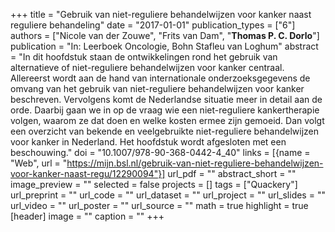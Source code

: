 +++
title = "Gebruik van niet-reguliere behandelwijzen voor kanker naast reguliere behandeling"
date = "2017-01-01"
publication_types = ["6"]
authors = ["Nicole van der Zouwe", "Frits van Dam", "**Thomas P. C. Dorlo**"]
publication = "In: Leerboek Oncologie, Bohn Stafleu van Loghum"
abstract = "In dit hoofdstuk staan de ontwikkelingen rond het gebruik van alternatieve of niet-reguliere behandelwijzen voor kanker centraal. Allereerst wordt aan de hand van internationale onderzoeksgegevens de omvang van het gebruik van niet-reguliere behandelwijzen voor kanker beschreven. Vervolgens komt de Nederlandse situatie meer in detail aan de orde. Daarbij gaan we in op de vraag wie een niet-reguliere kankertherapie volgen, waarom ze dat doen en welke kosten ermee zijn gemoeid. Dan volgt een overzicht van bekende en veelgebruikte niet-reguliere behandelwijzen voor kanker in Nederland. Het hoofdstuk wordt afgesloten met een beschouwing."
doi = "10.1007/978-90-368-0442-4_40"
links = [{name = "Web", url = "https://mijn.bsl.nl/gebruik-van-niet-reguliere-behandelwijzen-voor-kanker-naast-regu/12290094"}]
url_pdf = ""
abstract_short = ""
image_preview = ""
selected = false
projects = []
tags = ["Quackery"]
url_preprint = ""
url_code = ""
url_dataset = ""
url_project = ""
url_slides = ""
url_video = ""
url_poster = ""
url_source = ""
math = true
highlight = true
[header]
image = ""
caption = ""
+++
